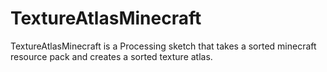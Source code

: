 # TextureAtlasMinecraft
TextureAtlasMinecraft is a Processing sketch that takes a sorted minecraft resource pack and creates a sorted texture atlas.
